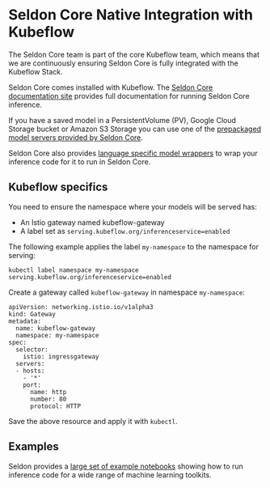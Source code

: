 # Seldon Core Native Integration with Kubeflow

The Seldon Core team is part of the core Kubeflow team, which means that we are continuously ensuring Seldon Core is fully integrated with the Kubeflow Stack.

Seldon Core comes installed with Kubeflow. The [Seldon Core documentation site](https://docs.seldon.io/projects/seldon-core/en/latest/) provides full documentation for running Seldon Core inference.

If you have a saved model in a PersistentVolume (PV), Google Cloud Storage bucket or Amazon S3 Storage you can use one of the [prepackaged model servers provided by Seldon Core](https://docs.seldon.io/projects/seldon-core/en/latest/servers/overview.html).

Seldon Core also provides [language specific model wrappers](https://docs.seldon.io/projects/seldon-core/en/latest/wrappers/README.html) to wrap your inference code for it to run in Seldon Core.

## Kubeflow specifics

You need to ensure the namespace where your models will be served has:

* An Istio gateway named kubeflow-gateway
* A label set as `serving.kubeflow.org/inferenceservice=enabled`

The following example applies the label `my-namespace` to the namespace for serving:

```
kubectl label namespace my-namespace serving.kubeflow.org/inferenceservice=enabled
```

Create a gateway called `kubeflow-gateway` in namespace `my-namespace`:

```
apiVersion: networking.istio.io/v1alpha3
kind: Gateway
metadata:
  name: kubeflow-gateway
  namespace: my-namespace
spec:
  selector:
    istio: ingressgateway
  servers:
  - hosts:
    - '*'
    port:
      name: http
      number: 80
      protocol: HTTP
```

Save the above resource and apply it with `kubectl`.

## Examples

Seldon provides a [large set of example notebooks](https://docs.seldon.io/projects/seldon-core/en/latest/examples/notebooks.html) showing how to run inference code for a wide range of machine learning toolkits.


